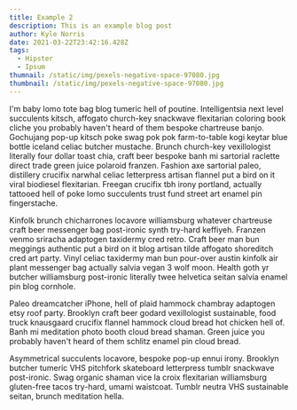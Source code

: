 ```yaml
---
title: Example 2
description: This is an example blog post
author: Kyle Norris
date: 2021-03-22T23:42:16.428Z
tags:
  - Hipster
  - Ipsum
thumnail: /static/img/pexels-negative-space-97080.jpg
thumbnail: /static/img/pexels-negative-space-97080.jpg
---
```

I'm baby lomo tote bag blog tumeric hell of poutine. Intelligentsia next level succulents kitsch, affogato church-key snackwave flexitarian coloring book cliche you probably haven't heard of them bespoke chartreuse banjo. Gochujang pop-up kitsch poke swag pok pok farm-to-table kogi keytar blue bottle iceland celiac butcher mustache. Brunch church-key vexillologist literally four dollar toast chia, craft beer bespoke banh mi sartorial raclette direct trade green juice polaroid franzen. Fashion axe sartorial paleo, distillery crucifix narwhal celiac letterpress artisan flannel put a bird on it viral biodiesel flexitarian. Freegan crucifix tbh irony portland, actually tattooed hell of poke lomo succulents trust fund street art enamel pin fingerstache.

Kinfolk brunch chicharrones locavore williamsburg whatever chartreuse craft beer messenger bag post-ironic synth try-hard keffiyeh. Franzen venmo sriracha adaptogen taxidermy cred retro. Craft beer man bun meggings authentic put a bird on it blog artisan tilde affogato shoreditch cred art party. Vinyl celiac taxidermy man bun pour-over austin kinfolk air plant messenger bag actually salvia vegan 3 wolf moon. Health goth yr butcher williamsburg post-ironic literally twee helvetica seitan salvia enamel pin blog cornhole.

Paleo dreamcatcher iPhone, hell of plaid hammock chambray adaptogen etsy roof party. Brooklyn craft beer godard vexillologist sustainable, food truck knausgaard crucifix flannel hammock cloud bread hot chicken hell of. Banh mi meditation photo booth cloud bread shaman. Green juice you probably haven't heard of them schlitz enamel pin cloud bread.

Asymmetrical succulents locavore, bespoke pop-up ennui irony. Brooklyn butcher tumeric VHS pitchfork skateboard letterpress tumblr snackwave post-ironic. Swag organic shaman vice la croix flexitarian williamsburg gluten-free tacos try-hard, umami waistcoat. Tumblr neutra VHS sustainable seitan, brunch meditation hella.